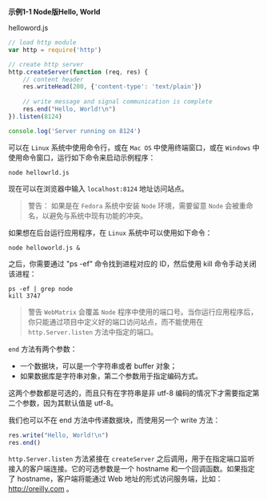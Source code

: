 **示例1-1 Node版Hello, World**

helloword.js

```js
// load http module
var http = require('http')

// create http server
http.createServer(function (req, res) {
    // content header
    res.writeHead(200, {'content-type': 'text/plain'})
    
    // write message and signal communication is complete
    res.end("Hello, World!\n")
}).listen(8124)

console.log('Server running on 8124')
```

可以在 `Linux` 系统中使用命令行，或在 `Mac OS` 中使用终端窗口，或在 `Windows` 中使用命令窗口，运行如下命令来启动示例程序：

```console
node hellowrld.js
```

现在可以在浏览器中输入 `localhost:8124` 地址访问站点。

> 警告：
> 如果是在 `Fedora` 系统中安装 `Node` 环境，需要留意 `Node` 会被重命名，以避免与系统中现有功能的冲突。

如果想在后台运行应用程序，在 `Linux` 系统中可以使用如下命令：

```console
node helloworld.js &
```

之后，你需要通过 "ps -ef" 命令找到进程对应的 ID，然后使用 kill 命令手动关闭该进程：

```console
ps -ef | grep node
kill 3747
```

> 警告
> `WebMatrix` 会覆盖 `Node` 程序中使用的端口号。当你运行应用程序后，你只能通过项目中定义好的端口访问站点，而不能使用在 `http.Server.listen` 方法中指定的端口。

`end` 方法有两个参数：

+ 一个数据块，可以是一个字符串或者 buffer 对象；
+ 如果数据库是字符串对象，第二个参数用于指定编码方式。

这两个参数都是可选的，而且只有在字符串是非 utf-8 编码的情况下才需要指定第二个参数，因为其默认值是 utf-8。

我们也可以不在 end 方法中传递数据块，而使用另一个 write 方法：

```js
res.write("Hello, World!\n")
res.end()
```

`http.Server.listen` 方法紧接在 `createServer` 之后调用，用于在指定端口监听接入的客户端连接。它的可选参数是一个 hostname 和一个回调函数。如果指定了 hostname，客户端将能通过 Web 地址的形式访问服务端，比如：http://oreilly.com 。
